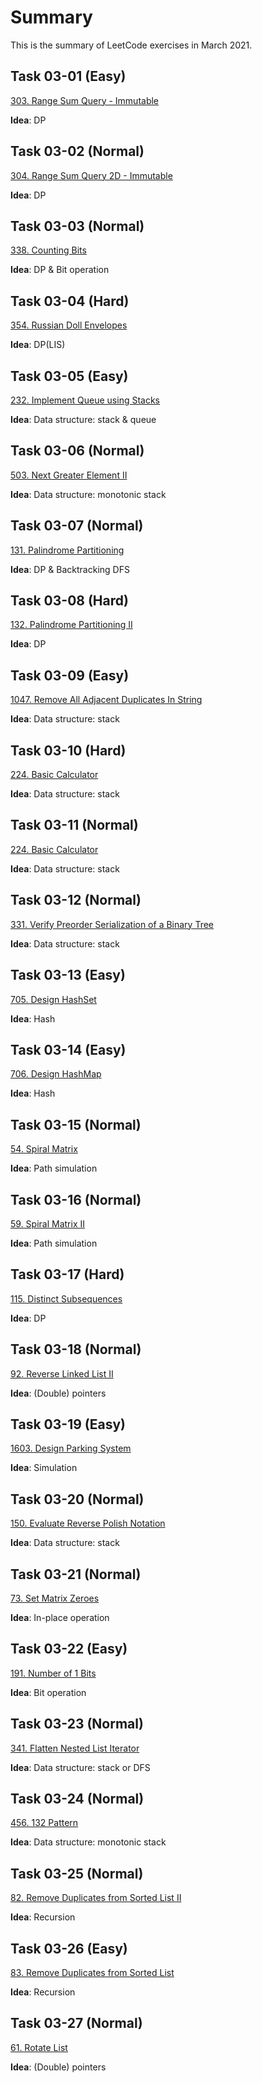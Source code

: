 # Summary

This is the summary of LeetCode exercises in March 2021.

## Task 03-01 (Easy)

[303. Range Sum Query - Immutable](https://leetcode-cn.com/problems/range-sum-query-immutable/)

**Idea**: DP

## Task 03-02 (Normal)

[304. Range Sum Query 2D - Immutable](https://leetcode-cn.com/problems/range-sum-query-2d-immutable/)

**Idea**: DP

## Task 03-03 (Normal)

[338. Counting Bits](https://leetcode-cn.com/problems/counting-bits/)

**Idea**: DP & Bit operation

## Task 03-04 (Hard)

[354. Russian Doll Envelopes](https://leetcode-cn.com/problems/russian-doll-envelopes/)

**Idea**: DP(LIS)


## Task 03-05 (Easy)

[232. Implement Queue using Stacks](https://leetcode-cn.com/problems/implement-queue-using-stacks/)

**Idea**: Data structure: stack & queue

## Task 03-06 (Normal)

[503. Next Greater Element II](https://leetcode-cn.com/problems/next-greater-element-ii/)

**Idea**: Data structure: monotonic stack

## Task 03-07 (Normal)

[131. Palindrome Partitioning](https://leetcode-cn.com/problems/palindrome-partitioning/)

**Idea**: DP & Backtracking DFS

## Task 03-08 (Hard)

[132. Palindrome Partitioning II](https://leetcode-cn.com/problems/palindrome-partitioning-ii/)

**Idea**: DP

## Task 03-09 (Easy)

[1047. Remove All Adjacent Duplicates In String](https://leetcode-cn.com/problems/remove-all-adjacent-duplicates-in-string/)

**Idea**: Data structure: stack

## Task  03-10 (Hard)

[224. Basic Calculator](https://leetcode-cn.com/problems/basic-calculator/)

**Idea**: Data structure: stack

## Task  03-11 (Normal)

[224. Basic Calculator](https://leetcode-cn.com/problems/basic-calculator/)

**Idea**: Data structure: stack

## Task  03-12 (Normal)

[331. Verify Preorder Serialization of a Binary Tree](https://leetcode-cn.com/problems/verify-preorder-serialization-of-a-binary-tree/)

**Idea**: Data structure: stack

## Task 03-13 (Easy)

[705. Design HashSet](https://leetcode-cn.com/problems/design-hashset/)

**Idea**: Hash

## Task 03-14 (Easy)

[706. Design HashMap](https://leetcode-cn.com/problems/design-hashmap/)

**Idea**: Hash

## Task 03-15 (Normal)

[54. Spiral Matrix](https://leetcode-cn.com/problems/spiral-matrix/)

**Idea**: Path simulation

## Task 03-16 (Normal)

[59. Spiral Matrix II](https://leetcode-cn.com/problems/spiral-matrix-ii/)

**Idea**: Path simulation

## Task 03-17 (Hard)

[115. Distinct Subsequences](https://leetcode-cn.com/problems/distinct-subsequences/)

**Idea**: DP

## Task 03-18 (Normal)

[92. Reverse Linked List II](https://leetcode-cn.com/problems/reverse-linked-list-ii/)

**Idea**: (Double) pointers

## Task 03-19 (Easy)

[1603. Design Parking System](https://leetcode-cn.com/problems/design-parking-system/)

**Idea**: Simulation

## Task 03-20 (Normal)

[150. Evaluate Reverse Polish Notation](https://leetcode-cn.com/problems/evaluate-reverse-polish-notation/)

**Idea**: Data structure: stack

## Task 03-21 (Normal)

[73. Set Matrix Zeroes](https://leetcode-cn.com/problems/set-matrix-zeroes/)

**Idea**: In-place operation

## Task 03-22 (Easy)

[191. Number of 1 Bits](https://leetcode-cn.com/problems/number-of-1-bits/)

**Idea**: Bit operation

## Task 03-23 (Normal)

[341. Flatten Nested List Iterator](https://leetcode-cn.com/problems/flatten-nested-list-iterator/)

**Idea**: Data structure: stack or DFS

## Task 03-24 (Normal)

[456. 132 Pattern](https://leetcode-cn.com/problems/132-pattern/)

**Idea**: Data structure: monotonic stack

## Task 03-25 (Normal)

[82. Remove Duplicates from Sorted List II](https://leetcode-cn.com/problems/remove-duplicates-from-sorted-list-ii/)

**Idea**: Recursion

## Task 03-26 (Easy)

[83. Remove Duplicates from Sorted List](https://leetcode-cn.com/problems/remove-duplicates-from-sorted-list/)

**Idea**: Recursion


## Task 03-27 (Normal)

[61. Rotate List](https://leetcode-cn.com/problems/rotate-list/)

**Idea**: (Double) pointers
